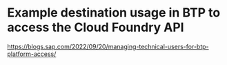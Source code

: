 # Example destination usage in BTP to access the Cloud Foundry API

https://blogs.sap.com/2022/09/20/managing-technical-users-for-btp-platform-access/
